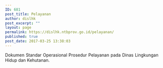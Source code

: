 ```yaml
---
ID: 681
post_title: Pelayanan
author: dislhk
post_excerpt: ""
layout: page
permalink: https://dislhk.ntbprov.go.id/pelayanan/
published: true
post_date: 2017-03-25 13:38:03
---
```

<p style="text-align: justify;">Dokumen Standar Operasional Prosedur Pelayanan pada Dinas Lingkungan Hidup dan Kehutanan.</p>